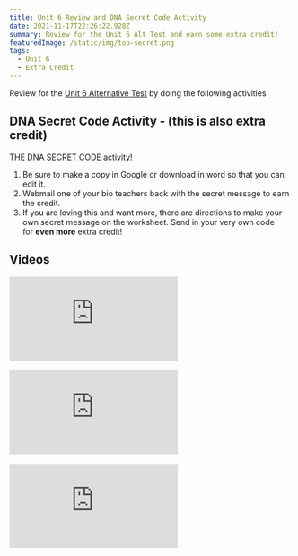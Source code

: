 ```yaml
---
title: Unit 6 Review and DNA Secret Code Activity
date: 2021-11-17T22:26:22.928Z
summary: Review for the Unit 6 Alt Test and earn some extra credit!
featuredImage: /static/img/top-secret.png
tags:
  - Unit 6
  - Extra Credit
---
```

Review for the [Unit 6 Alternative Test](/posts/unit-6-alternative-test) by doing the following activities

## DNA Secret Code Activity - (this is also extra credit)

[THE DNA SECRET CODE activity! ](https://docs.google.com/document/d/1XlGsYNhS-H5ikbdz__eCqoCuXmmB8nZCzfdGmK7RFD4/edit?usp=sharing)

1. Be sure to make a copy in Google or download in word so that you can edit it. 
2. Webmail one of your bio teachers back with the secret message to earn the credit. 
3. If you are loving this and want more, there are directions to make your own secret message on the worksheet. Send in your very own code for **even more** extra credit!

## Videos

<div class="youtube-container"><iframe class="responsive-iframe" src="https://www.youtube.com/embed/oefAI2x2CQM" frameborder="0" allow="accelerometer; autoplay; clipboard-write; encrypted-media; gyroscope; picture-in-picture" allowfullscreen></iframe></div>

<br>

<div class="youtube-container"><iframe class="responsive-iframe" src="https://www.youtube.com/embed/LsEYgwuP6ko" frameborder="0" allow="accelerometer; autoplay; clipboard-write; encrypted-media; gyroscope; picture-in-picture" allowfullscreen></iframe></div>

<br>

<div class="youtube-container"><iframe class="responsive-iframe" src="https://www.youtube.com/embed/8FqlTslU22s" frameborder="0" allow="accelerometer; autoplay; clipboard-write; encrypted-media; gyroscope; picture-in-picture" allowfullscreen></iframe></div>